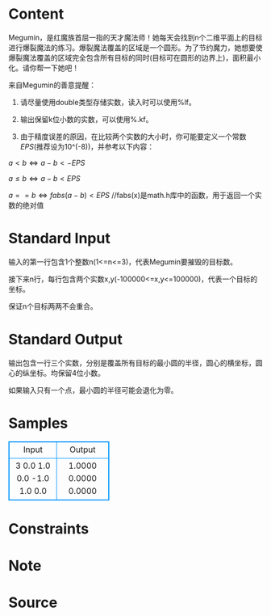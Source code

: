 
# Content

Megumin，是红魔族首屈一指的天才魔法师！她每天会找到n个二维平面上的目标进行爆裂魔法的练习。爆裂魔法覆盖的区域是一个圆形。为了节约魔力，她想要使爆裂魔法覆盖的区域完全包含所有目标的同时(目标可在圆形的边界上)，面积最小化。请你帮一下她吧！

来自Megumin的善意提醒：

1. 请尽量使用double类型存储实数，读入时可以使用%lf。

2. 输出保留k位小数的实数，可以使用%.kf。

3. 由于精度误差的原因，在比较两个实数的大小时，你可能要定义一个常数$EPS$(推荐设为10^(-8))，并参考以下内容：


$a < b \iff a-b < -EPS$

$a\leq b \iff a-b<EPS$

$a==b \iff fabs(a-b)<EPS$ //fabs(x)是math.h库中的函数，用于返回一个实数的绝对值

# Standard Input

输入的第一行包含1个整数n(1<=n<=3)，代表Megumin要摧毁的目标数。

接下来n行，每行包含两个实数x,y(-100000<=x,y<=100000)，代表一个目标的坐标。

保证n个目标两两不会重合。

# Standard Output

输出包含一行三个实数，分别是覆盖所有目标的最小圆的半径，圆心的横坐标，圆心的纵坐标。均保留4位小数。

如果输入只有一个点，最小圆的半径可能会退化为零。

# Samples

<style>
        table,table tr th, table tr td { border:1px solid #0094ff; }
        table { width: 200px; min-height: 25px; line-height: 25px; text-align: center; border-collapse: collapse;}   
    </style>
<table>
	<tr>
		<td>Input</td>
		<td>Output</td>
	</tr>
<tr><td>3
0.0 1.0
0.0 -1.0
1.0 0.0</td><td>1.0000 0.0000 0.0000</td></tr></table>


# Constraints



# Note



# Source


